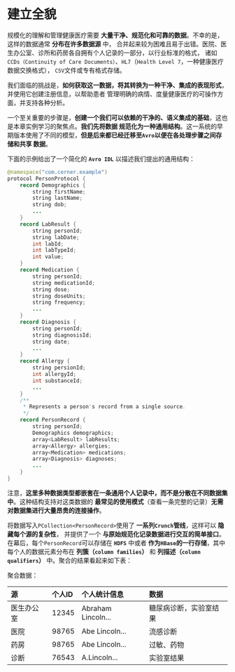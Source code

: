 建立全貌
=========================================================================
规模化的理解和管理健康医疗需要 **大量干净、规范化和可靠的数据**。不幸的是，这样的数据通常 **分布在许多数据源** 中，
合并起来较为困难且易于出错。医院、医生办公室、诊所和药房各自拥有个人记录的一部分，以行业标准的格式，
诸如`CCDs（Continuity of Care Documents）`、`HL7`（`Health Level 7`，一种健康医疗数据交换格式），
`CSV`文件或专有格式存储。

我们面临的挑战是，**如何获取这一数据，将其转换为一种干净、集成的表现形式**，并使用它创建注册信息，以帮助患者
管理明确的病情、度量健康医疗的可操作方面，并支持各种分析。

一个至关重要的步骤是，**创建一个我们可以依赖的干净的、语义集成的基础**，这也是本章实例学习的聚焦点。**我们先将数据
规范化为一种通用结构**。这一系统的早期版本使用了不同的模型，**但是后来都已经迁移至`Avro`以便在各处理步骤之间存储和共享
数据**。

下面的示例给出了一个简化的 **`Avro IDL`** 以描述我们提出的通用结构：
```java
@namespace("com.cerner.example")
protocol PersonProtocol {
    record Demographics {
        string firstName;
        string lastName;
        string dob;
        ...
    }
    record LabResult {
        string personId;
        string labDate;
        int labId;
        int labTypeId;
        int value;
    }
    record Medication {
        string personId;
        string medicationId;
        string dose;
        string doseUnits;
        string frequency;
        ...
    }
    record Diagnosis {
        string personId;
        string diagnosisId;
        string date;
        ...
    }
    record Allergy {
        string persionId;
        int allergyId;
        int substanceId;
        ...
    }
    /**
     * Represents a person's record from a single source.
     */
    record PersonRecord {
        string personId;
        Demographics demographics;
        array<LabResult> labResults;
        array<Allergy> allergies;
        array<Medication> medications;
        array<Diagnosis> diagnoses;
        ...
    }
}
```
注意，**这里多种数据类型都嵌套在一条通用个人记录中，而不是分散在不同数据集中**。这种结构支持对这类数据的
**最常见的使用模式**（查看一条完整的记录）**无需对数据集进行大量昂贵的连接操作**。

将数据写入`PCollection<PersonRecord>`使用了 **一系列`Crunch`管线**，这样可以 **隐藏每个源的复杂性**，
并提供了一个 **与原始规范化记录数据进行交互的简单接口**。在幕后，每个`PersonRecord`可以存储在 **`HDFS`** 中或者
**作为`HBase`的一行存储**，其中每个人的数据元素分布在 **列簇（`column families`）** 和 
**列描述（`column qualifiers`）** 中。聚合的结果看起来如下表：

聚合数据：

| 源 | 个人ID | 个人统计信息 | 数据 |
|:---|:------|:-----------|:-----|
| 医生办公室 | 12345 | Abraham Lincoln... | 糖尿病诊断，实验室结果 |
| 医院 | 98765 | Abe Lincoln... | 流感诊断 |
| 药房 | 98765 | Abe Lincoln... | 过敏、药物 |
| 诊断 | 76543 | A.Lincoln... | 实验室结果 |



